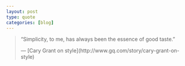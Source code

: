 ```yaml
---
layout: post
type: quote
categories: [blog]
---
```


> “Simplicity, to me, has always been the essence of good taste.”
> <footer>— [Cary Grant on style](http://www.gq.com/story/cary-grant-on-style)</footer>